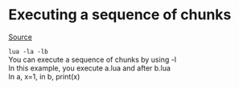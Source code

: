 # Executing a sequence of chunks
[Source](https://www.lua.org/pil/contents.html)

```lua -la -lb```\
You can execute a sequence of chunks by using -l\
In this example, you execute a.lua and after b.lua\
In a, x=1, in b, print(x)